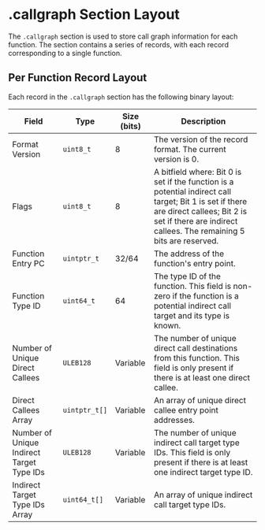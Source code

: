 # .callgraph Section Layout

The `.callgraph` section is used to store call graph information for each function. The section contains a series of records, with each record corresponding to a single function.

## Per Function Record Layout

Each record in the `.callgraph` section has the following binary layout:

| Field                                  | Type          | Size (bits) | Description                                                                                             |
| -------------------------------------- | ------------- | ----------- | ------------------------------------------------------------------------------------------------------- |
| Format Version                         | `uint8_t`     | 8           | The version of the record format. The current version is 0.                                             |
| Flags                                  | `uint8_t`     | 8           | A bitfield where: Bit 0 is set if the function is a potential indirect call target; Bit 1 is set if there are direct callees; Bit 2 is set if there are indirect callees. The remaining 5 bits are reserved. |
| Function Entry PC                      | `uintptr_t`   | 32/64       | The address of the function's entry point.                                                              |
| Function Type ID                       | `uint64_t`    | 64          | The type ID of the function. This field is non-zero if the function is a potential indirect call target and its type is known. |
| Number of Unique Direct Callees        | `ULEB128`     | Variable    | The number of unique direct call destinations from this function. This field is only present if there is at least one direct callee. |
| Direct Callees Array                   | `uintptr_t[]` | Variable    | An array of unique direct callee entry point addresses.                                                 |
| Number of Unique Indirect Target Type IDs| `ULEB128`     | Variable    | The number of unique indirect call target type IDs. This field is only present if there is at least one indirect target type ID. |
| Indirect Target Type IDs Array         | `uint64_t[]`  | Variable    | An array of unique indirect call target type IDs.                                                       |

